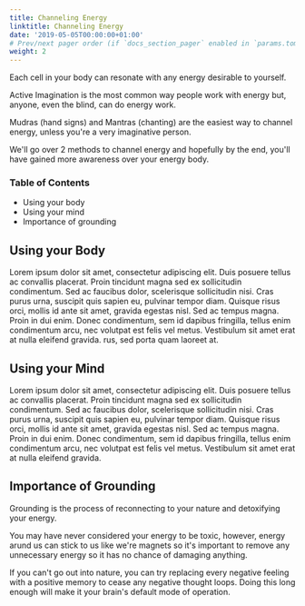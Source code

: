 ```yaml
---
title: Channeling Energy
linktitle: Channeling Energy
date: '2019-05-05T00:00:00+01:00'
# Prev/next pager order (if `docs_section_pager` enabled in `params.toml`)
weight: 2
---
```


Each cell in your body can resonate with any energy desirable to yourself.

Active Imagination is the most common way people work with energy but, anyone, even the blind, can do energy work. 

Mudras (hand signs) and Mantras (chanting) are the easiest way to channel energy, unless you're a very imaginative person.

We'll go over 2 methods to channel energy and hopefully by the end, you'll have gained more awareness over your energy body.

### Table of Contents
* Using your body
* Using your mind
* Importance of grounding


## Using your Body

Lorem ipsum dolor sit amet, consectetur adipiscing elit. Duis posuere tellus ac convallis placerat. Proin tincidunt magna sed ex sollicitudin condimentum. Sed ac faucibus dolor, scelerisque sollicitudin nisi. Cras purus urna, suscipit quis sapien eu, pulvinar tempor diam. Quisque risus orci, mollis id ante sit amet, gravida egestas nisl. Sed ac tempus magna. Proin in dui enim. Donec condimentum, sem id dapibus fringilla, tellus enim condimentum arcu, nec volutpat est felis vel metus. Vestibulum sit amet erat at nulla eleifend gravida.
rus, sed porta quam laoreet at.

## Using your Mind

Lorem ipsum dolor sit amet, consectetur adipiscing elit. Duis posuere tellus ac convallis placerat. Proin tincidunt magna sed ex sollicitudin condimentum. Sed ac faucibus dolor, scelerisque sollicitudin nisi. Cras purus urna, suscipit quis sapien eu, pulvinar tempor diam. Quisque risus orci, mollis id ante sit amet, gravida egestas nisl. Sed ac tempus magna. Proin in dui enim. Donec condimentum, sem id dapibus fringilla, tellus enim condimentum arcu, nec volutpat est felis vel metus. Vestibulum sit amet erat at nulla eleifend gravida.

## Importance of Grounding
Grounding is the process of reconnecting to your nature and detoxifying your energy. 

You may have never considered your energy to be toxic, however, energy arund us can stick to us like we're magnets so it's important to remove any unnecessary energy so it has no chance of damaging anything. 

If you can't go out into nature, you can try replacing every negative feeling with a positive memory to cease any negative thought loops. Doing this long enough will make it your brain's default mode of operation. 
